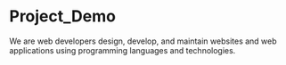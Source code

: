 # Project_Demo

We are web developers design, develop, and maintain websites and web applications using programming languages and technologies.
